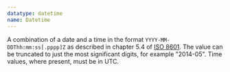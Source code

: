 ```yaml
---
datatype: datetime
name: Datetime
---
```


A combination of a date and a time in the format `YYYY-MM-DDThh:mm:ss[.pppp]Z` as described in chapter 5.4 of [ISO 8601](http://en.wikipedia.org/wiki/ISO_8601). The value can be truncated to just the most significant digits, for example "2014-05". Time values, where present, must be in UTC.